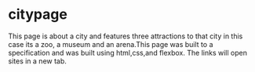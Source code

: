 # citypage

This page is about a city and features three attractions to that city in this case its a zoo, a museum and an arena.This page was built to a specification and was built using html,css,and flexbox. 
The links will open sites in a new tab.
